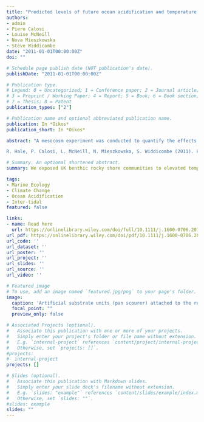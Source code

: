 ```yaml
---
title: "Predicted levels of future ocean acidification and temperature rise could alter community structure and biodiversity in marine benthic communities"
authors:
- admin
- Piero Calosi
- Louise McNeill
- Nova Mieszkowska
- Steve Widdicombe
date: "2011-01-01T00:00:00Z"
doi: ""

# Schedule page publish date (NOT publication's date).
publishDate: "2011-01-01T00:00:00Z"

# Publication type.
# Legend: 0 = Uncategorized; 1 = Conference paper; 2 = Journal article;
# 3 = Preprint / Working Paper; 4 = Report; 5 = Book; 6 = Book section;
# 7 = Thesis; 8 = Patent
publication_types: ["2"]

# Publication name and optional abbreviated publication name.
publication: In *Oikos*
publication_short: In *Oikos*

abstract: "A mesocosm experiment was conducted to quantify the effects of reduced pH and elevated temperature on an intact marine invertebrate community. Standardised faunal communities, collected from the extreme low intertidal zone using artificial substrate units, were exposed to one of eight nominal treatments (four pH levels: 8.0, 7.7, 7.3 and 6.7, crossed with two temperature levels: 12 and 16°C). After 60 days exposure communities showed significant changes in structure and lower diversity in response to reduced pH. The response to temperature was more complex. At higher pH levels (8.0 and 7.7) elevated temperature treatments contained higher species abundances and diversity than the lower temperature treatments. In contrast, at lower pH levels (7.3 and 6.7), elevated temperature treatments had lower species abundances and diversity than lower temperature treatments. The species losses responsible for these changes in community structure and diversity were not randomly distributed across the different phyla examined. Molluscs showed the greatest reduction in abundance and diversity in response to low pH and elevated temperature, whilst annelid abundance and diversity was mostly unaffected by low pH and was higher at the elevated temperature. The arthropod response was between these two extremes with moderately reduced abundance and diversity at low pH and elevated temperature. Nematode abundance increased in response to low pH and elevated temperature, probably due to the reduction of ecological constraints, such as predation and competition, caused by a decrease in macrofaunal abundance. This community‐based mesocosm study supports previous suggestions, based on observations of direct physiological impacts, that ocean acidification induced changes in marine biodiversity will be driven by differential vulnerability within and between different taxonomical groups. This study also illustrates the importance of considering indirect effects that occur within multispecies assemblages when attempting to predict the consequences of ocean acidification and global warming on marine communities.

R. Hale, P. Calosi, L. McNeill, N. Mieszkowska, S. Widdicombe (2011). Predicted levels of future ocean acidification and temperature rise could alter community structure and biodiversity in marine benthic communities. Oikos, 120 (5), 661-674."

# Summary. An optional shortened abstract.
summary: We exposed UK benthic rocky shore communities to elevated temperature and low pH hypercapnia which resulted in changes in community abundance and diversity. Calcifying species were most vulnerable, Nematodes and Annelids were least vulnerable.  Indirect effects, such as reduction in predation and competition, in multispecies assemblages will have a large effect in communities, as well as the direct effects of ocean acidification and increased temperature.

tags:
- Marine Ecology
- Climate Change
- Ocean Acidification
- Inter-tidal
featured: false

links:
- name: Read here
  url: https://onlinelibrary.wiley.com/doi/full/10.1111/j.1600-0706.2010.19469.x
url_pdf: https://onlinelibrary.wiley.com/doi/pdf/10.1111/j.1600-0706.2010.19469.x
url_code: ''
url_dataset: ''
url_poster: ''
url_project: ''
url_slides: ''
url_source: ''
url_video: ''

# Featured image
# To use, add an image named `featured.jpg/png` to your page's folder. 
image:
  caption: 'Artificial substrate units (pan scourer) attached to the rocky inter-tidal to collect a marine invertebrate community'
  focal_point: ""
  preview_only: false

# Associated Projects (optional).
#   Associate this publication with one or more of your projects.
#   Simply enter your project's folder or file name without extension.
#   E.g. `internal-project` references `content/project/internal-project/index.md`.
#   Otherwise, set `projects: []`.
#projects:
#- internal-project
projects: []

# Slides (optional).
#   Associate this publication with Markdown slides.
#   Simply enter your slide deck's filename without extension.
#   E.g. `slides: "example"` references `content/slides/example/index.md`.
#   Otherwise, set `slides: ""`.
#slides: example
slides: ""
---
```


